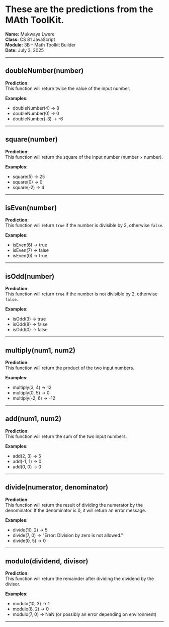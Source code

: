 # These are the predictions from the MAth ToolKit. 

**Name:** Mukwaya Lwere  
**Class:** CS 81 JavaScript  
**Module:** 3B – Math Toolkit Builder  
**Date:** July 3, 2025

---

## doubleNumber(number)
**Prediction:**  
This function will return twice the value of the input number.

**Examples:**
- doubleNumber(4) → 8
- doubleNumber(0) → 0
- doubleNumber(-3) → -6

---

## square(number)
**Prediction:**  
This function will return the square of the input number (number × number).

**Examples:**
- square(5) → 25
- square(0) → 0
- square(-2) → 4

---

## isEven(number)
**Prediction:**  
This function will return `true` if the number is divisible by 2, otherwise `false`.

**Examples:**
- isEven(6) → true
- isEven(7) → false
- isEven(0) → true

---

## isOdd(number)
**Prediction:**  
This function will return `true` if the number is not divisible by 2, otherwise `false`.

**Examples:**
- isOdd(3) → true
- isOdd(8) → false
- isOdd(0) → false

---

## multiply(num1, num2)
**Prediction:**  
This function will return the product of the two input numbers.

**Examples:**
- multiply(3, 4) → 12
- multiply(0, 5) → 0
- multiply(-2, 6) → -12

---

## add(num1, num2)
**Prediction:**  
This function will return the sum of the two input numbers.

**Examples:**
- add(2, 3) → 5
- add(-1, 1) → 0
- add(0, 0) → 0

---

## divide(numerator, denominator)
**Prediction:**  
This function will return the result of dividing the numerator by the denominator. If the denominator is 0, it will return an error message.

**Examples:**
- divide(10, 2) → 5
- divide(7, 0) → "Error: Division by zero is not allowed."
- divide(0, 5) → 0

---

## modulo(dividend, divisor)
**Prediction:**  
This function will return the remainder after dividing the dividend by the divisor.

**Examples:**
- modulo(10, 3) → 1
- modulo(8, 2) → 0
- modulo(7, 0) → NaN (or possibly an error depending on environment)

---

